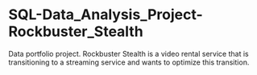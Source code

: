 # SQL-Data_Analysis_Project-Rockbuster_Stealth
Data portfolio project. Rockbuster Stealth is a video rental service that is transitioning to a streaming service and wants to optimize this transition.
